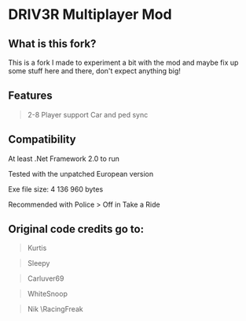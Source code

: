 # DRIV3R Multiplayer Mod

## What is this fork?
This is a fork I made to experiment a bit with the mod and maybe fix up some stuff here and there, don't expect anything big!

## Features

> 2-8 Player support
> Car and ped sync

## Compatibility

At least .Net Framework 2.0 to run

Tested with the unpatched European version

Exe file size: 4 136 960 bytes

Recommended with Police > Off in Take a Ride

## Original code credits go to:

> Kurtis

> Sleepy

> Carluver69

> WhiteSnoop

> Nik \RacingFreak
